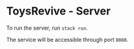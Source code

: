 # ToysRevive - Server

To run the server, run `stack run`.

The service will be accessible through port `8080`.
